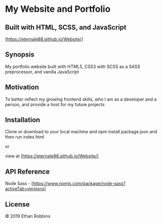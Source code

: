 # My Website and Portfolio
## Built with HTML, SCSS, and JavaScript

[https://eternale88.github.io/Website/]


## Synopsis

My portfolio website built with HTML5, CSS3 with SCSS as a SASS preprocessor, and vanilla JavaScript

## Motivation

To better reflect my growing frontend skills, who I am as a developer and a person, and provide 
a host for my future projects

## Installation

Clone or download to your local machine and npm install package.json and then run index.html

or

view at [https://eternale88.github.io/Website/]


## API Reference

Node Sass - [https://www.npmjs.com/package/node-sass?activeTab=versions]



## License

&copy; 2019 Ethan Robbins
